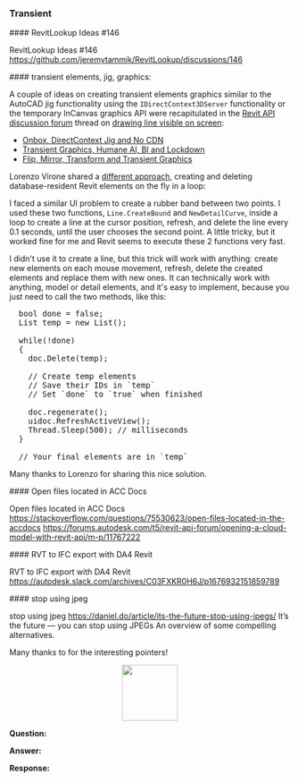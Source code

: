 <head>
<meta http-equiv="Content-Type" content="text/html; charset=utf-8">
<link rel="stylesheet" type="text/css" href="bc.css">
<script src="https://cdn.rawgit.com/google/code-prettify/master/loader/run_prettify.js" type="text/javascript"></script>
</head>

<!---

- RevitLookup Ideas #146
  https://github.com/jeremytammik/RevitLookup/discussions/146

- transient elements, jig, graphics:
  draw line visible on screen
  https://forums.autodesk.com/t5/revit-api-forum/draw-line-visible-on-screen/m-p/11778165#M69522

- Open files located in ACC Docs
  https://stackoverflow.com/questions/75530623/open-files-located-in-the-accdocs
  https://forums.autodesk.com/t5/revit-api-forum/opening-a-cloud-model-with-revit-api/m-p/11767222

- RVT to IFC export with DA4 Revit
  https://autodesk.slack.com/archives/C03FXKR0H6J/p1676932151859789

- stop using jpeg
  https://daniel.do/article/its-the-future-stop-using-jpegs/
  It’s the future — you can stop using JPEGs
  An overview of some compelling alternatives.

twitter:

 @DynamoBIM  with the @AutodeskRevit #RevitAPI #BIM @AutodeskAPS https://autode.sk/simplifycurveloop

&ndash;
...

linkedin:

#BIM #DynamoBim #AutodeskAPS #Revit #API #IFC #SDK #AI #VisualStudio #Autodesk #AEC #adsk

the [Revit API discussion forum](http://forums.autodesk.com/t5/revit-api-forum/bd-p/160) thread

<center>
<img src="img/" alt="" title="" width="600" height=""/>
<p style="font-size: 80%; font-style:italic"></p>
</center>

<pre class="code">
</pre>

-->

### Transient


####<a name="2"></a> RevitLookup Ideas #146

RevitLookup Ideas #146
https://github.com/jeremytammik/RevitLookup/discussions/146

####<a name="3"></a> transient elements, jig, graphics:

A couple of ideas on creating transient elements graphics similar to the AutoCAD jig functionality using
the `IDirectContext3DServer` functionality or the temporary InCanvas graphics API were recapitulated in
the [Revit API discussion forum](http://forums.autodesk.com/t5/revit-api-forum/bd-p/160) thread
on [drawing line visible on screen](https://forums.autodesk.com/t5/revit-api-forum/draw-line-visible-on-screen/m-p/11778165):

<ul>
<li><a href="https://thebuildingcoder.typepad.com/blog/2020/10/onbox-directcontext-jig-and-no-cdn.html" target="_blank" rel="noopener">Onbox, DirectContext Jig and No CDN</a></li>
<li><a href="https://thebuildingcoder.typepad.com/blog/2021/01/transient-graphics-humane-ai-basic-income-and-lockdown.html" target="_blank" rel="noopener">Transient Graphics, Humane AI, BI and Lockdown</a></li>
<li><a href="https://thebuildingcoder.typepad.com/blog/2021/05/flip-mirror-transform-and-transient-graphics.html" target="_blank" rel="noopener">Flip, Mirror, Transform and Transient Graphics</a></li>
</ul>

Lorenzo Virone shared a [different approach](https://forums.autodesk.com/t5/revit-api-forum/draw-line-visible-on-screen/m-p/11778165#M69522), creating and deleting database-resident Revit elements on the fly in a loop:

I faced a similar UI problem to create a rubber band between two points.
I used these two functions, `Line.CreateBound` and `NewDetailCurve`, inside a loop to create a line at the cursor position, refresh, and delete the line every 0.1 seconds, until the user chooses the second point.
A little tricky, but it worked fine for me and Revit seems to execute these 2 functions very fast.

I didn't use it to create a line, but this trick will work with anything:
create new elements on each mouse movement, refresh, delete the created elements and replace them with new ones.
It can technically work with anything, model or detail elements, and it's easy to implement, because you just need to call the two methods, like this:

<pre class="prettyprint">
  bool done = false;
  List<ElementId> temp = new List<ElementId>();

  while(!done)
  {
    doc.Delete(temp);

    // Create temp elements
    // Save their IDs in `temp`
    // Set `done` to `true` when finished

    doc.regenerate();
    uidoc.RefreshActiveView();
    Thread.Sleep(500); // milliseconds
  }

  // Your final elements are in `temp`
</pre>

Many thanks to Lorenzo for sharing this nice solution.

####<a name="4"></a> Open files located in ACC Docs

Open files located in ACC Docs
https://stackoverflow.com/questions/75530623/open-files-located-in-the-accdocs
https://forums.autodesk.com/t5/revit-api-forum/opening-a-cloud-model-with-revit-api/m-p/11767222

####<a name="5"></a> RVT to IFC export with DA4 Revit

RVT to IFC export with DA4 Revit
https://autodesk.slack.com/archives/C03FXKR0H6J/p1676932151859789

####<a name="6"></a> stop using jpeg

stop using jpeg
https://daniel.do/article/its-the-future-stop-using-jpegs/
It’s the future — you can stop using JPEGs
An overview of some compelling alternatives.


Many thanks to
 for the interesting pointers!

<center>
<img src="img/.png" alt="" title="" width="100"/> <!-- 349 x 231 pixels -->
</center>

**Question:**

**Answer:**

**Response:**

 
